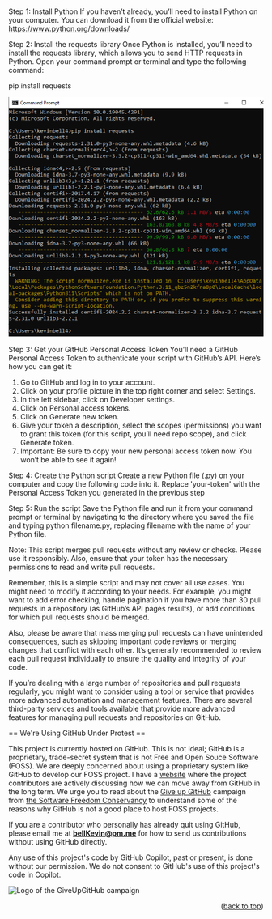 # 
Step 1: Install Python If you haven’t already, you’ll need to install Python on your computer. You can download it from the official website: https://www.python.org/downloads/

Step 2: Install the requests library Once Python is installed, you’ll need to install the requests library, which allows you to send HTTP requests in Python. Open your command prompt or terminal and type the following command:

pip install requests

![p](https://github.com/bell-kevin/massMergeGithubAllUserRepoPullRequests/blob/main/Capture.PNG)

Step 3: Get your GitHub Personal Access Token You’ll need a GitHub Personal Access Token to authenticate your script with GitHub’s API. Here’s how you can get it:

1. Go to GitHub and log in to your account.
2. Click on your profile picture in the top right corner and select Settings.
3. In the left sidebar, click on Developer settings.
4. Click on Personal access tokens.
5. Click on Generate new token.
6. Give your token a description, select the scopes (permissions) you want to grant this token (for this script, you’ll need repo scope), and click Generate token.
7. Important: Be sure to copy your new personal access token now. You won’t be able to see it again!

Step 4: Create the Python script Create a new Python file (.py) on your computer and copy the following code into it. Replace 'your-token' with the Personal Access Token you generated in the previous step 

Step 5: Run the script Save the Python file and run it from your command prompt or terminal by navigating to the directory where you saved the file and typing python filename.py, replacing filename with the name of your Python file.

Note: This script merges pull requests without any review or checks. Please use it responsibly. Also, ensure that your token has the necessary permissions to read and write pull requests.

Remember, this is a simple script and may not cover all use cases. You might need to modify it according to your needs. For example, you might want to add error checking, handle pagination if you have more than 30 pull requests in a repository (as GitHub’s API pages results), or add conditions for which pull requests should be merged.

Also, please be aware that mass merging pull requests can have unintended consequences, such as skipping important code reviews or merging changes that conflict with each other. It’s generally recommended to review each pull request individually to ensure the quality and integrity of your code.

If you’re dealing with a large number of repositories and pull requests regularly, you might want to consider using a tool or service that provides more advanced automation and management features. There are several third-party services and tools available that provide more advanced features for managing pull requests and repositories on GitHub.

== We're Using GitHub Under Protest ==

This project is currently hosted on GitHub.  This is not ideal; GitHub is a
proprietary, trade-secret system that is not Free and Open Souce Software
(FOSS).  We are deeply concerned about using a proprietary system like GitHub
to develop our FOSS project. I have a [website](https://bellKevin.me) where the
project contributors are actively discussing how we can move away from GitHub
in the long term.  We urge you to read about the [Give up GitHub](https://GiveUpGitHub.org) campaign 
from [the Software Freedom Conservancy](https://sfconservancy.org) to understand some of the reasons why GitHub is not 
a good place to host FOSS projects.

If you are a contributor who personally has already quit using GitHub, please
email me at **bellKevin@pm.me** for how to send us contributions without
using GitHub directly.

Any use of this project's code by GitHub Copilot, past or present, is done
without our permission.  We do not consent to GitHub's use of this project's
code in Copilot.

![Logo of the GiveUpGitHub campaign](https://sfconservancy.org/img/GiveUpGitHub.png)

<p align="right">(<a href="#readme-top">back to top</a>)</p>
